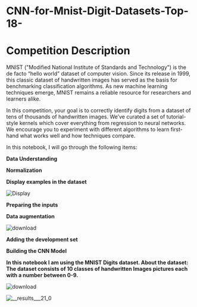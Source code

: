 # CNN-for-Mnist-Digit-Datasets-Top-18-

# Competition Description
MNIST ("Modified National Institute of Standards and Technology") is the de facto “hello world” dataset of computer vision. Since its release in 1999, this classic dataset of handwritten images has served as the basis for benchmarking classification algorithms. As new machine learning techniques emerge, MNIST remains a reliable resource for researchers and learners alike.

In this competition, your goal is to correctly identify digits from a dataset of tens of thousands of handwritten images. We’ve curated a set of tutorial-style kernels which cover everything from regression to neural networks. We encourage you to experiment with different algorithms to learn first-hand what works well and how techniques compare.

In this notebook, I will go through the following items:

**Data Understanding**

**Normalization**

**Display examples in the dataset**

![Display](https://user-images.githubusercontent.com/57557590/104821572-1b173380-5852-11eb-96df-61f6ecef514b.png)

**Preparing the inputs**

**Data augmentation**

![download](https://user-images.githubusercontent.com/57557590/104821591-413cd380-5852-11eb-82b3-f00b7a7e3cde.png)

**Adding the development set**

**Building the CNN Model**

**In this notebook I am using the MNIST Digits dataset.  About the dataset: The dataset consists of 10 classes of handwritten Images pictures each with a number between 0-9.**

![download](https://user-images.githubusercontent.com/57557590/104821515-ab08ad80-5851-11eb-80bd-df75c267a9ea.gif)

![__results___21_0](https://user-images.githubusercontent.com/57557590/104821517-ae9c3480-5851-11eb-831b-cc63500f90d9.png)


